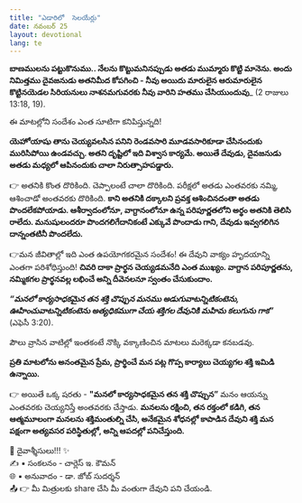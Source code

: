 ```yaml
---
title: "ఎడారిలో  సెలయేర్లు"
date: నవంబర్ 25
layout: devotional
lang: te
---
```


**బాణములను పట్టుకొనుము.. నేలను కొట్టుమనినప్పుడు అతడు ముమ్మారు కొట్టి మానెను. అందు నిమిత్తము దైవజనుడు అతనిమీద కోపగించి - నీవు అయిదు మారులైన ఆరుమారులైన కొట్టినయెడల సిరియనులు నాశనమగువరకు నీవు వారిని హతము చేసియుందువు**_ (2 రాజులు 13:18, 19). 

ఈ మాటల్లోని సందేశం ఎంత సూటిగా కనిపిస్తున్నది! 

**యెహోయాషు తాను చెయ్యవలసిన పనిని రెండవసారి మూడవసారికూడా చేసినందుకు మురిసిపోయి ఉండవచ్చు. అతని దృష్టిలో ఇది విశ్వాస కార్యమే. అయితే దేవుడు, దైవజనుడు అతడు మధ్యలో ఆపినందుకు చాలా నిరుత్సాహపడ్డారు.**

👉 అతనికి కొంత దొరికింది. చెప్పాలంటే చాలా దొరికింది. పరీక్షలో అతడు ఎంతవరకు నమ్మి, ఆశించాడో అంతవరకు దొరికింది. **కాని అతనికి దక్కాలని ప్రవక్త ఆశించినదంతా అతడు పొందలేకపోయాడు. ఆశీర్వాదంలోనూ, వాగ్దానంలోనూ ఉన్న పరిపూర్ణతలోని అర్థం అతనికి తెలిసి రాలేదు. మనుషులందరూ పొందగలిగేదానికంటే ఎక్కువే పొందాడు గాని, దేవుడు ఇవ్వగలిగిన దాన్నంతటినీ పొందలేదు.**

👉మన జీవితాల్లో ఇది ఎంత ఉపయోగకరమైన సందేశం! ఈ దేవుని వాక్యం హృదయాన్ని ఎంతగా పరిశోధిస్తుంది! 
**చివరి దాకా ప్రార్థన చెయ్యడమనేది ఎంత ముఖ్యం. వాగ్దాన పరిపూర్ణతను, నమ్మికగల ప్రార్థనవల్ల లభించే అన్ని దీవెనలనూ స్వంతం చేసుకుందాం.**

***“మనలో కార్యసాధకమైన తన శక్తి చొప్పున మనము అడుగువాటన్నిటికంటెను, ఊహించువాటన్నిటికంటెను అత్యధికముగా చేయ శక్తిగల దేవునికి మహిమ కలుగును గాక”*** (ఎఫెసీ 3:20).

పౌలు వ్రాసిన వాటిల్లో ఇంతకంటే నొక్కి వక్కాణించిన మాటలు మరెక్కడా కనబడవు. 

**ప్రతి మాటలోను అనంతమైన ప్రేమ, ప్రార్థించే మన పట్ల గొప్ప కార్యాలు చెయ్యగల శక్తి ఇమిడి ఉన్నాయి.**

👉 అయితే ఒక్క షరతు - **"మనలో కార్యసాధకమైన తన శక్తి చొప్పున”** మనం ఆయన్ను ఎంతవరకు చెయ్యనిస్తే అంతవరకు చేస్తాడు. 
**మనలను రక్షించి, తన రక్తంలో కడిగి, తన ఆత్మమూలంగా మనలను శక్తిమంతుల్ని చేసి, అనేకమైన శోధనల్లో కాపాడిన దేవుని శక్తి మన పక్షంగా అత్యవసర పరిస్థితుల్లో, అన్ని ఆపదల్లో పనిచేస్తుంది.**

<div class="blessing">🙏 <span class="bless-text">దైవాశ్శీసులు!!!</span> ✨</div>

<div class="credit">✍️ <span class="credit-text">▪ సంకలనం - చార్లెస్ ఇ. కౌమన్</span></div>
<div class="credit">🌐 <span class="credit-text">▪ అనువాదం - డా. జోబ్ సుదర్శన్</span></div>


<div class="share">📤 👉 <span class="share-text">మీ మిత్రులకు share చేసి మీ వంతుగా దేవుని పని చేయండి.</span></div>
